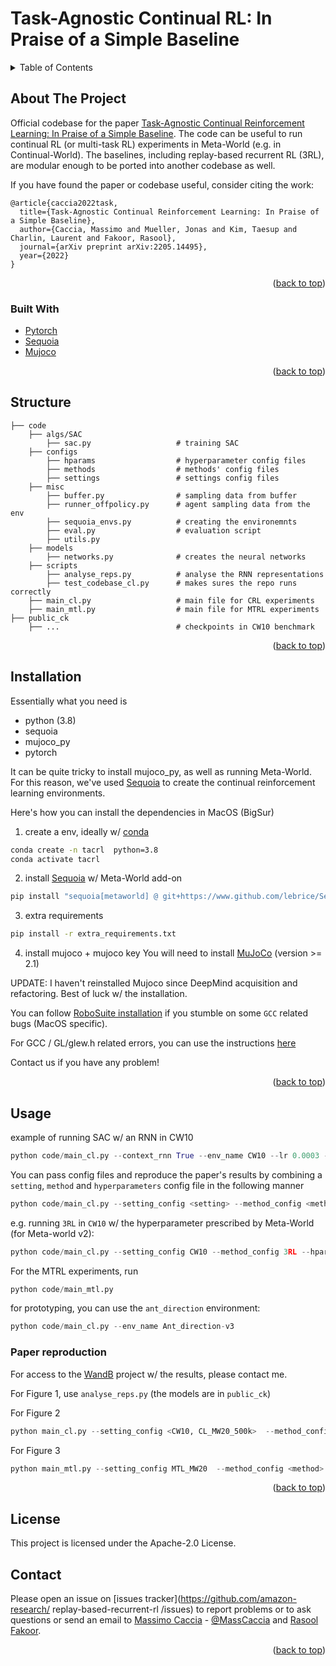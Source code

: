 # Task-Agnostic Continual RL: In Praise of a Simple Baseline


<!-- TABLE OF CONTENTS -->
<details>
  <summary>Table of Contents</summary>
  <ol>
    <li>
      <a href="#about-the-project">About The Project</a>
      <ul>
        <li><a href="#built-with">Built With</a></li>
      </ul>
    </li>
    <li><a href="#structure">Structure</a></li>
    <li><a href="#installation">Installation</a></li>
    <li>
      <a href="#usage">Usage</a>
      <ul>
        <li><a href="#paper-reproduction">Paper Reproduction</a></li>
      </ul>
    </li>
    <li><a href="#contributing">Contributing</a></li>
    <li><a href="#license">License</a></li>
    <li><a href="#contact">Contact</a></li>
    <li><a href="#acknowledgments">Acknowledgments</a></li>
  </ol>
</details>



## About The Project

Official codebase for the paper [Task-Agnostic Continual Reinforcement Learning: In Praise of a Simple Baseline](https://arxiv.org/abs/2205.14495). 
The code can be useful to run continual RL (or multi-task RL) experiments in Meta-World (e.g. in Continual-World). 
The baselines, including replay-based recurrent RL (3RL), are modular enough to be ported into another codebase as well.

If you have found the paper or codebase useful, consider citing the work:
```
@article{caccia2022task,
  title={Task-Agnostic Continual Reinforcement Learning: In Praise of a Simple Baseline},
  author={Caccia, Massimo and Mueller, Jonas and Kim, Taesup and Charlin, Laurent and Fakoor, Rasool},
  journal={arXiv preprint arXiv:2205.14495},
  year={2022}
}
```

<p align="right">(<a href="#top">back to top</a>)</p>



### Built With

* [Pytorch](https://pytorch.org/)
* [Sequoia](https://github.com/lebrice/Sequoia)
* [Mujoco](https://mujoco.org/)

<p align="right">(<a href="#top">back to top</a>)</p>


## Structure
    ├── code
        ├── algs/SAC
            ├── sac.py                   # training SAC   
        ├── configs
            ├── hparams                  # hyperparameter config files
            ├── methods                  # methods' config files
            ├── settings                 # settings config files
        ├── misc
            ├── buffer.py                # sampling data from buffer
            ├── runner_offpolicy.py      # agent sampling data from the env
            ├── sequoia_envs.py          # creating the environemnts
            ├── eval.py                  # evaluation script
            ├── utils.py
        ├── models
            ├── networks.py              # creates the neural networks
        ├── scripts
            ├── analyse_reps.py          # analyse the RNN representations
            ├── test_codebase_cl.py      # makes sures the repo runs correctly
        ├── main_cl.py                   # main file for CRL experiments
        ├── main_mtl.py                  # main file for MTRL experiments 
    ├── public_ck                  
        ├── ...                          # checkpoints in CW10 benchmark

<p align="right">(<a href="#top">back to top</a>)</p>

## Installation

Essentially what you need is 
- python (3.8)
- sequoia
- mujoco_py
- pytorch

It can be quite tricky to install mujoco_py, as well as running Meta-World.
For this reason, we've used [Sequoia](https://github.com/lebrice/Sequoia) to create the continual reinforcement learning environments.

Here's how you can install the dependencies in MacOS (BigSur)

1. create a env, ideally w/ [conda](https://www.anaconda.com/)
```bash
conda create -n tacrl  python=3.8
conda activate tacrl
```

2. install [Sequoia](https://github.com/lebrice/Sequoia) w/ Meta-World add-on
```bash
pip install "sequoia[metaworld] @ git+https://www.github.com/lebrice/Sequoia.git@pass_seed_to_metaworld_envs"
```

3. extra requirements
```bash
pip install -r extra_requirements.txt
```

4. install mujoco + mujoco key 
You will need to install [MuJoCo](https://github.com/deepmind/mujoco/releases) (version >= 2.1)

UPDATE:
I haven't reinstalled Mujoco since DeepMind acquisition and refactoring.
Best of luck w/ the installation.

You can follow [RoboSuite installation](https://robosuite.ai/docs/installation.html) if you stumble on some `GCC` related bugs (MacOS specific).

For GCC / GL/glew.h related errors, you can use the instructions [here](https://github.com/openai/mujoco-py/issues/627#issuecomment-1007658905)


Contact us if you have any problem!

<p align="right">(<a href="#top">back to top</a>)</p>


## Usage

example of running SAC w/ an RNN in CW10
```python
python code/main_cl.py --context_rnn True --env_name CW10 --lr 0.0003 --batch_size 1028
```

You can pass config files and reproduce the paper's results by combining a `setting`, `method` and `hyperparameters` config file in the following manner
```python
python code/main_cl.py --setting_config <setting> --method_config <method> --hparam_config <hyperparameters>
```
e.g. running `3RL` in `CW10` w/ the hyperparameter prescribed by Meta-World (for Meta-world v2):
```python
python code/main_cl.py --setting_config CW10 --method_config 3RL --hparam_config meta_world
```

For the MTRL experiments, run 
```python
python code/main_mtl.py
```

for prototyping, you can use the `ant_direction` environment:
``` python
python code/main_cl.py --env_name Ant_direction-v3
```

### Paper reproduction

For access to the [WandB](https://wandb.ai/site) project w/ the results, please contact me. 

For Figure 1, use `analyse_reps.py` (the models are in `public_ck`)

For Figure 2 
```python
python main_cl.py --setting_config <CW10, CL_MW20_500k>  --method_config <method> --hparam_config meta_world
```

For Figure 3 
```python
python main_mtl.py --setting_config MTL_MW20  --method_config <method> --hparam_config meta_world-noet
```

<p align="right">(<a href="#top">back to top</a>)</p>


## License

This project is licensed under the Apache-2.0 License.


## Contact
Please open an issue on [issues tracker](https://github.com/amazon-research/
replay-based-recurrent-rl
/issues) to report problems or to ask questions or send an email to [Massimo Caccia](massimo.p.caccia@gmail.com) - [@MassCaccia](https://twitter.com/MassCaccia) and [Rasool Fakoor](https://github.com/rasoolfa).
 

<p align="right">(<a href="#top">back to top</a>)</p>
